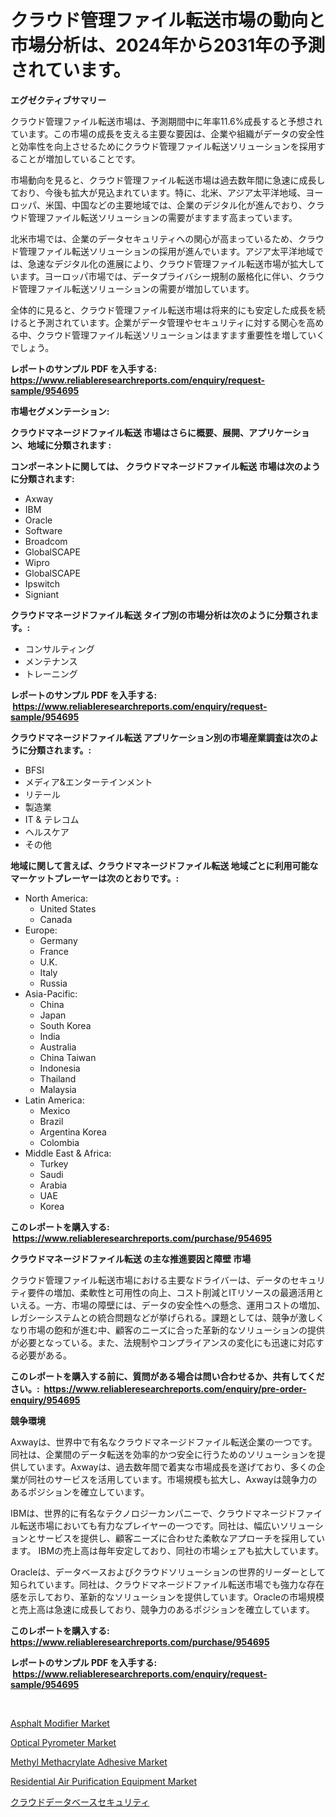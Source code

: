 <p><h1>クラウド管理ファイル転送市場の動向と市場分析は、2024年から2031年の予測されています。</h1></p><p><strong>エグゼクティブサマリー</strong></p>
<p><p>クラウド管理ファイル転送市場は、予測期間中に年率11.6%成長すると予想されています。この市場の成長を支える主要な要因は、企業や組織がデータの安全性と効率性を向上させるためにクラウド管理ファイル転送ソリューションを採用することが増加していることです。</p><p>市場動向を見ると、クラウド管理ファイル転送市場は過去数年間に急速に成長しており、今後も拡大が見込まれています。特に、北米、アジア太平洋地域、ヨーロッパ、米国、中国などの主要地域では、企業のデジタル化が進んでおり、クラウド管理ファイル転送ソリューションの需要がますます高まっています。</p><p>北米市場では、企業のデータセキュリティへの関心が高まっているため、クラウド管理ファイル転送ソリューションの採用が進んでいます。アジア太平洋地域では、急速なデジタル化の進展により、クラウド管理ファイル転送市場が拡大しています。ヨーロッパ市場では、データプライバシー規制の厳格化に伴い、クラウド管理ファイル転送ソリューションの需要が増加しています。</p><p>全体的に見ると、クラウド管理ファイル転送市場は将来的にも安定した成長を続けると予測されています。企業がデータ管理やセキュリティに対する関心を高める中、クラウド管理ファイル転送ソリューションはますます重要性を増していくでしょう。</p></p>
<p><strong>レポートのサンプル PDF を入手する: <a href="https://www.reliableresearchreports.com/enquiry/request-sample/954695">https://www.reliableresearchreports.com/enquiry/request-sample/954695</a></strong></p>
<p><strong>市場セグメンテーション:</strong></p>
<p><strong> クラウドマネージドファイル転送 市場はさらに概要、展開、アプリケーション、地域に分類されます :</strong></p>
<p><strong>コンポーネントに関しては、 クラウドマネージドファイル転送 市場は次のように分類されます: &nbsp;</strong></p>
<p><ul><li>Axway</li><li>IBM</li><li>Oracle</li><li>Software</li><li>Broadcom</li><li>GlobalSCAPE</li><li>Wipro</li><li>GlobalSCAPE</li><li>Ipswitch</li><li>Signiant</li></ul></p>
<p><strong> クラウドマネージドファイル転送 タイプ別の市場分析は次のように分類されます。:</strong></p>
<p><ul><li>コンサルティング</li><li>メンテナンス</li><li>トレーニング</li></ul></p>
<p><strong>レポートのサンプル PDF を入手する: &nbsp;<a href="https://www.reliableresearchreports.com/enquiry/request-sample/954695">https://www.reliableresearchreports.com/enquiry/request-sample/954695</a></strong></p>
<p><strong> クラウドマネージドファイル転送 アプリケーション別の市場産業調査は次のように分類されます。:</strong></p>
<p><ul><li>BFSI</li><li>メディア&エンターテインメント</li><li>リテール</li><li>製造業</li><li>IT & テレコム</li><li>ヘルスケア</li><li>その他</li></ul></p>
<p><strong>地域に関して言えば、クラウドマネージドファイル転送 地域ごとに利用可能なマーケットプレーヤーは次のとおりです。:</strong></p>
<p><ul>
    <li>
        North America:
        <ul>
            <li>United States</li>
            <li>Canada</li>
        </ul>
    </li>
    <li>
        Europe:
        <ul>
            <li>Germany</li>
            <li>France</li>
            <li>U.K.</li>
            <li>Italy</li>
            <li>Russia</li>
        </ul>
    </li>
    <li>
        Asia-Pacific:
        <ul>
            <li>China</li>
            <li>Japan</li>
            <li>South Korea</li>
            <li>India</li>
            <li>Australia</li>
            <li>China Taiwan</li>
            <li>Indonesia</li>
            <li>Thailand</li>
            <li>Malaysia</li>
        </ul>
    </li>
    <li>
        Latin America:
        <ul>
            <li>Mexico</li>
            <li>Brazil</li>
            <li>Argentina Korea</li>
            <li>Colombia</li>
        </ul>
    </li>
    <li>
        Middle East & Africa:
        <ul>
            <li>Turkey</li>
            <li>Saudi</li>
            <li>Arabia</li>
            <li>UAE</li>
            <li>Korea</li>
        </ul>
    </li>
    </ul></p>
<p><strong>このレポートを購入する: &nbsp;<a href="https://www.reliableresearchreports.com/purchase/954695">https://www.reliableresearchreports.com/purchase/954695</a></strong></p>
<p><strong>クラウドマネージドファイル転送 の主な推進要因と障壁 市場</strong></p>
<p><p>クラウド管理ファイル転送市場における主要なドライバーは、データのセキュリティ要件の増加、柔軟性と可用性の向上、コスト削減とITリソースの最適活用といえる。一方、市場の障壁には、データの安全性への懸念、運用コストの増加、レガシーシステムとの統合問題などが挙げられる。課題としては、競争が激しくなり市場の飽和が進む中、顧客のニーズに合った革新的なソリューションの提供が必要となっている。また、法規制やコンプライアンスの変化にも迅速に対応する必要がある。</p></p>
<p><strong>このレポートを購入する前に、質問がある場合は問い合わせるか、共有してください。:&nbsp; <a href="https://www.reliableresearchreports.com/enquiry/pre-order-enquiry/954695">https://www.reliableresearchreports.com/enquiry/pre-order-enquiry/954695</a></strong></p>
<p><strong>競争環境</strong></p>
<p><p>Axwayは、世界中で有名なクラウドマネージドファイル転送企業の一つです。同社は、企業間のデータ転送を効率的かつ安全に行うためのソリューションを提供しています。Axwayは、過去数年間で着実な市場成長を遂げており、多くの企業が同社のサービスを活用しています。市場規模も拡大し、Axwayは競争力のあるポジションを確立しています。</p><p>IBMは、世界的に有名なテクノロジーカンパニーで、クラウドマネージドファイル転送市場においても有力なプレイヤーの一つです。同社は、幅広いソリューションとサービスを提供し、顧客ニーズに合わせた柔軟なアプローチを採用しています。 IBMの売上高は毎年安定しており、同社の市場シェアも拡大しています。</p><p>Oracleは、データベースおよびクラウドソリューションの世界的リーダーとして知られています。同社は、クラウドマネージドファイル転送市場でも強力な存在感を示しており、革新的なソリューションを提供しています。Oracleの市場規模と売上高は急速に成長しており、競争力のあるポジションを確立しています。</p></p>
<p><strong>このレポートを購入する: &nbsp; <a href="https://www.reliableresearchreports.com/purchase/954695">https://www.reliableresearchreports.com/purchase/954695</a></strong></p>
<p><strong>レポートのサンプル PDF を入手する: &nbsp;<a href="https://www.reliableresearchreports.com/enquiry/request-sample/954695">https://www.reliableresearchreports.com/enquiry/request-sample/954695</a></strong><strong></strong></p>
<p>&nbsp;</p>
<p><p><a href="https://issuu.com/reportprime-2/docs/asphalt-modifier-market-size-2030.pptx">Asphalt Modifier Market</a></p><p><a href="https://view.publitas.com/reportprime-1/optical-pyrometer-market-research-report-provides-critical-insights-that-can-help-shape-business-development-and-investment-strategies/">Optical Pyrometer Market</a></p><p><a href="https://issuu.com/reportprime-2/docs/methyl-methacrylate-adhesive-market-size-2030.pptx">Methyl Methacrylate Adhesive Market</a></p><p><a href="https://github.com/JameTravis/Market-Research-Report-List-4/blob/main/residential-air-purification-equipment-market.md">Residential Air Purification Equipment Market</a></p><p><a href="https://github.com/zjkmgcs938405/Market-Research-Report-List-1/blob/main/7123486185266.md">クラウドデータベースセキュリティ</a></p></p>